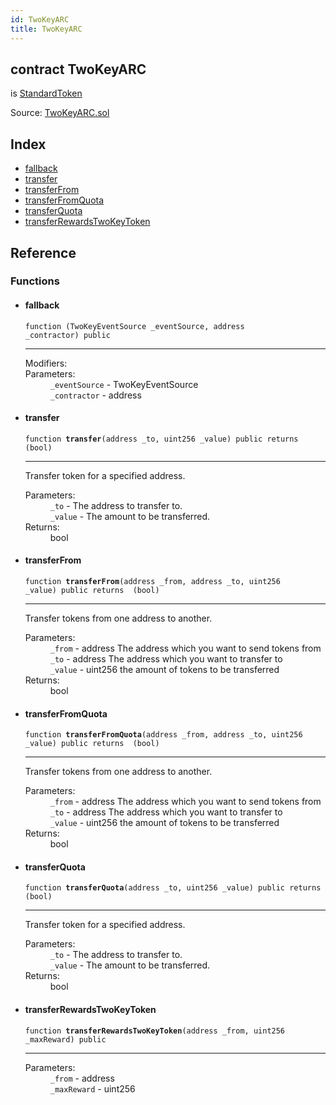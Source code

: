 ```yaml
---
id: TwoKeyARC
title: TwoKeyARC
---
```


<div class="contract-doc"><div class="contract"><h2 class="contract-header"><span class="contract-kind">contract</span> TwoKeyARC</h2><p class="base-contracts"><span>is</span> <a href="openzeppelin-solidity_contracts_token_ERC20_StandardToken.html">StandardToken</a></p><div class="source">Source: <a href="git+https://github.com/2keynet/web3-alpha/blob/v0.0.1/contracts/TwoKeyARC.sol" target="_blank">TwoKeyARC.sol</a></div></div><div class="index"><h2>Index</h2><ul><li><a href="TwoKeyARC.html#">fallback</a></li><li><a href="TwoKeyARC.html#transfer">transfer</a></li><li><a href="TwoKeyARC.html#transferFrom">transferFrom</a></li><li><a href="TwoKeyARC.html#transferFromQuota">transferFromQuota</a></li><li><a href="TwoKeyARC.html#transferQuota">transferQuota</a></li><li><a href="TwoKeyARC.html#transferRewardsTwoKeyToken">transferRewardsTwoKeyToken</a></li></ul></div><div class="reference"><h2>Reference</h2><div class="functions"><h3>Functions</h3><ul><li><div class="item function"><span id="fallback" class="anchor-marker"></span><h4 class="name">fallback</h4><div class="body"><code class="signature">function <strong></strong><span>(TwoKeyEventSource _eventSource, address _contractor) </span><span>public </span></code><hr/><dl><dt><span class="label-modifiers">Modifiers:</span></dt><dd></dd><dt><span class="label-parameters">Parameters:</span></dt><dd><div><code>_eventSource</code> - TwoKeyEventSource</div><div><code>_contractor</code> - address</div></dd></dl></div></div></li><li><div class="item function"><span id="transfer" class="anchor-marker"></span><h4 class="name">transfer</h4><div class="body"><code class="signature">function <strong>transfer</strong><span>(address _to, uint256 _value) </span><span>public </span><span>returns  (bool) </span></code><hr/><div class="description"><p>Transfer token for a specified address.</p></div><dl><dt><span class="label-parameters">Parameters:</span></dt><dd><div><code>_to</code> - The address to transfer to.</div><div><code>_value</code> - The amount to be transferred.</div></dd><dt><span class="label-return">Returns:</span></dt><dd>bool</dd></dl></div></div></li><li><div class="item function"><span id="transferFrom" class="anchor-marker"></span><h4 class="name">transferFrom</h4><div class="body"><code class="signature">function <strong>transferFrom</strong><span>(address _from, address _to, uint256 _value) </span><span>public </span><span>returns  (bool) </span></code><hr/><div class="description"><p>Transfer tokens from one address to another.</p></div><dl><dt><span class="label-parameters">Parameters:</span></dt><dd><div><code>_from</code> - address The address which you want to send tokens from</div><div><code>_to</code> - address The address which you want to transfer to</div><div><code>_value</code> - uint256 the amount of tokens to be transferred</div></dd><dt><span class="label-return">Returns:</span></dt><dd>bool</dd></dl></div></div></li><li><div class="item function"><span id="transferFromQuota" class="anchor-marker"></span><h4 class="name">transferFromQuota</h4><div class="body"><code class="signature">function <strong>transferFromQuota</strong><span>(address _from, address _to, uint256 _value) </span><span>public </span><span>returns  (bool) </span></code><hr/><div class="description"><p>Transfer tokens from one address to another.</p></div><dl><dt><span class="label-parameters">Parameters:</span></dt><dd><div><code>_from</code> - address The address which you want to send tokens from</div><div><code>_to</code> - address The address which you want to transfer to</div><div><code>_value</code> - uint256 the amount of tokens to be transferred</div></dd><dt><span class="label-return">Returns:</span></dt><dd>bool</dd></dl></div></div></li><li><div class="item function"><span id="transferQuota" class="anchor-marker"></span><h4 class="name">transferQuota</h4><div class="body"><code class="signature">function <strong>transferQuota</strong><span>(address _to, uint256 _value) </span><span>public </span><span>returns  (bool) </span></code><hr/><div class="description"><p>Transfer token for a specified address.</p></div><dl><dt><span class="label-parameters">Parameters:</span></dt><dd><div><code>_to</code> - The address to transfer to.</div><div><code>_value</code> - The amount to be transferred.</div></dd><dt><span class="label-return">Returns:</span></dt><dd>bool</dd></dl></div></div></li><li><div class="item function"><span id="transferRewardsTwoKeyToken" class="anchor-marker"></span><h4 class="name">transferRewardsTwoKeyToken</h4><div class="body"><code class="signature">function <strong>transferRewardsTwoKeyToken</strong><span>(address _from, uint256 _maxReward) </span><span>public </span></code><hr/><dl><dt><span class="label-parameters">Parameters:</span></dt><dd><div><code>_from</code> - address</div><div><code>_maxReward</code> - uint256</div></dd></dl></div></div></li></ul></div></div></div>
